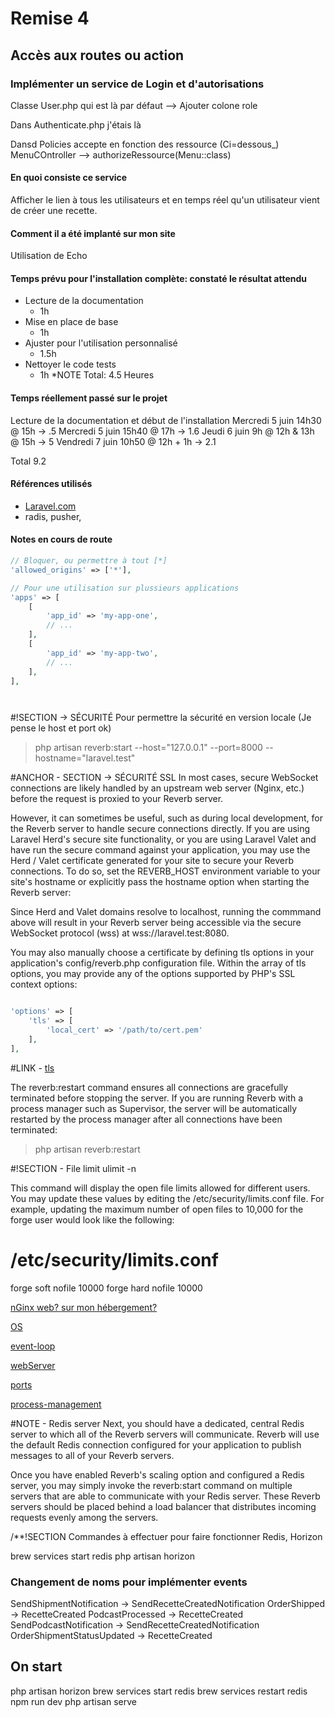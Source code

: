 # Remise 4

## Accès aux routes ou action

### Implémenter un service de Login et d'autorisations

Classe User.php qui est là par défaut --> Ajouter colone role

Dans Authenticate.php j'étais là

Dansd Policies accepte en fonction des ressource (Ci=dessous_)
MenuCOntroller --> authorizeRessource(Menu::class)


#### En quoi consiste ce service

Afficher le lien à tous les utilisateurs et en temps réel qu'un utilisateur vient de créer une recette.

#### Comment il a été implanté sur mon site

Utilisation de Echo

#### Temps prévu pour l'installation complète: constaté le résultat attendu

- Lecture de la documentation
  - 1h
- Mise en place de base
  - 1h
- Ajuster pour l'utilisation personnalisé
  - 1.5h
- Nettoyer le code tests
  - 1h
*NOTE Total: 4.5 Heures


#### Temps réellement passé sur le projet

Lecture de la documentation et début de l'installation
Mercredi 5 juin 14h30 @ 15h -> .5
Mercredi 5 juin 15h40 @ 17h -> 1.6
Jeudi 6 juin 9h @ 12h & 13h @ 15h -> 5
Vendredi 7 juin 10h50 @ 12h + 1h -> 2.1

Total 9.2



#### Références utilisés

- [Laravel.com](https://laravel.com/docs/11.x/broadcasting)
- radis, pusher,

#### Notes en cours de route

```php
// Bloquer, ou permettre à tout [*]
'allowed_origins' => ['*'],

// Pour une utilisation sur plussieurs applications
'apps' => [
    [
        'app_id' => 'my-app-one',
        // ...
    ],
    [
        'app_id' => 'my-app-two',
        // ...
    ],
],




```
#!SECTION -> SÉCURITÉ Pour permettre la sécurité en version locale (Je pense le host et port ok)
> php artisan reverb:start --host="127.0.0.1" --port=8000 --hostname="laravel.test"

#ANCHOR - SECTION -> SÉCURITÉ
SSL
In most cases, secure WebSocket connections are likely handled by an upstream web server (Nginx, etc.) before the request is proxied to your Reverb server.

However, it can sometimes be useful, such as during local development, for the Reverb server to handle secure connections directly. If you are using Laravel Herd's secure site functionality, or you are using Laravel Valet and have run the secure command against your application, you may use the Herd / Valet certificate generated for your site to secure your Reverb connections. To do so, set the REVERB_HOST environment variable to your site's hostname or explicitly pass the hostname option when starting the Reverb server:

Since Herd and Valet domains resolve to localhost, running the commmand above will result in your Reverb server being accessible via the secure WebSocket protocol (wss) at wss://laravel.test:8080.

You may also manually choose a certificate by defining tls options in your application's config/reverb.php configuration file. Within the array of tls options, you may provide any of the options supported by PHP's SSL context options:

```php

'options' => [
    'tls' => [
        'local_cert' => '/path/to/cert.pem'
    ],
],

```
#LINK - [tls](https://www.php.net/manual/en/context.ssl.php)

The reverb:restart command ensures all connections are gracefully terminated before stopping the server. If you are running Reverb with a process manager such as Supervisor, the server will be automatically restarted by the process manager after all connections have been terminated:

> php artisan reverb:restart

#!SECTION - File limit
ulimit -n

This command will display the open file limits allowed for different users. You may update these values by editing the /etc/security/limits.conf file. For example, updating the maximum number of open files to 10,000 for the forge user would look like the following:

# /etc/security/limits.conf
forge        soft  nofile  10000
forge        hard  nofile  10000





[nGinx web? sur mon hébergement?](https://laravel.com/docs/10.x/reverb#web-server)

[OS](https://laravel.com/docs/10.x/reverb#operating-system)

[event-loop](https://laravel.com/docs/10.x/reverb#event-loop)

[webServer](https://laravel.com/docs/10.x/reverb#web-server)


[ports](https://laravel.com/docs/10.x/reverb#ports)

[process-management](https://laravel.com/docs/10.x/reverb#process-management)

#NOTE - Redis server
Next, you should have a dedicated, central Redis server to which all of the Reverb servers will communicate. Reverb will use the default Redis connection configured for your application to publish messages to all of your Reverb servers.

Once you have enabled Reverb's scaling option and configured a Redis server, you may simply invoke the reverb:start command on multiple servers that are able to communicate with your Redis server. These Reverb servers should be placed behind a load balancer that distributes incoming requests evenly among the servers.


/**!SECTION Commandes à effectuer pour faire fonctionner Redis, Horizon

brew services start redis
php artisan horizon



### Changement de noms pour implémenter events

SendShipmentNotification -> SendRecetteCreatedNotification
OrderShipped -> RecetteCreated
PodcastProcessed -> RecetteCreated
SendPodcastNotification -> SendRecetteCreatedNotification
OrderShipmentStatusUpdated -> RecetteCreated

## On start

php artisan horizon
brew services start redis
brew services restart redis
npm run dev
php artisan serve


